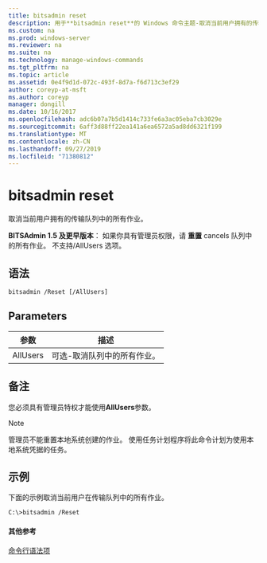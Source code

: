 ```yaml
---
title: bitsadmin reset
description: 用于**bitsadmin reset**的 Windows 命令主题-取消当前用户拥有的传输队列中的所有作业。
ms.custom: na
ms.prod: windows-server
ms.reviewer: na
ms.suite: na
ms.technology: manage-windows-commands
ms.tgt_pltfrm: na
ms.topic: article
ms.assetid: 0e4f9d1d-072c-493f-8d7a-f6d713c3ef29
author: coreyp-at-msft
ms.author: coreyp
manager: dongill
ms.date: 10/16/2017
ms.openlocfilehash: adc6b07a7b5d1414c733fe6a3ac05eba7cb3029e
ms.sourcegitcommit: 6aff3d88ff22ea141a6ea6572a5ad8dd6321f199
ms.translationtype: MT
ms.contentlocale: zh-CN
ms.lasthandoff: 09/27/2019
ms.locfileid: "71380812"
---
```

# <a name="bitsadmin-reset"></a>bitsadmin reset

取消当前用户拥有的传输队列中的所有作业。

**BITSAdmin 1.5 及更早版本**： 如果你具有管理员权限，请 **重置** cancels 队列中的所有作业。 不支持/AllUsers 选项。

## <a name="syntax"></a>语法

```
bitsadmin /Reset [/AllUsers]
```

## <a name="parameters"></a>Parameters

|参数|描述|
|---------|-----------|
|AllUsers|可选-取消队列中的所有作业。|

## <a name="remarks"></a>备注

您必须具有管理员特权才能使用**AllUsers**参数。

> [!NOTE]
> 管理员不能重置本地系统创建的作业。 使用任务计划程序将此命令计划为使用本地系统凭据的任务。

## <a name="BKMK_examples"></a>示例

下面的示例取消当前用户在传输队列中的所有作业。
```
C:\>bitsadmin /Reset
```

#### <a name="additional-references"></a>其他参考

[命令行语法项](command-line-syntax-key.md)